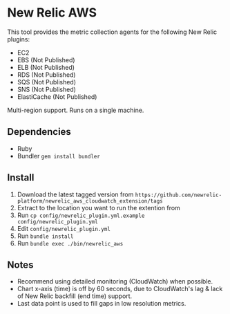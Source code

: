 # New Relic AWS

This tool provides the metric collection agents for the following New Relic plugins:

- EC2
- EBS (Not Published)
- ELB (Not Published)
- RDS (Not Published)
- SQS (Not Published)
- SNS (Not Published)
- ElastiCache (Not Published)

Multi-region support.
Runs on a single machine.

## Dependencies
- Ruby
- Bundler `gem install bundler`

## Install
1. Download the latest tagged version from `https://github.com/newrelic-platform/newrelic_aws_cloudwatch_extension/tags`
2. Extract to the location you want to run the extention from
3. Run `cp config/newrelic_plugin.yml.example config/newrelic_plugin.yml`
4. Edit `config/newrelic_plugin.yml`
5. Run `bundle install`
6. Run `bundle exec ./bin/newrelic_aws`

## Notes

- Recommend using detailed monitoring (CloudWatch) when possible.
- Chart x-axis (time) is off by 60 seconds, due to CloudWatch's lag & lack of New Relic backfill (end time) support.
- Last data point is used to fill gaps in low resolution metrics.
